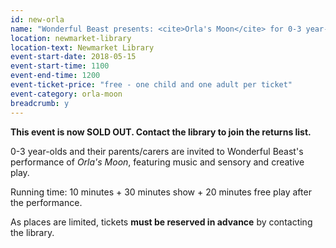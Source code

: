 ```yaml
---
id: new-orla
name: "Wonderful Beast presents: <cite>Orla's Moon</cite> for 0-3 year-olds - morning performance - SOLD OUT"
location: newmarket-library
location-text: Newmarket Library
event-start-date: 2018-05-15
event-start-time: 1100
event-end-time: 1200
event-ticket-price: "free - one child and one adult per ticket"
event-category: orla-moon
breadcrumb: y
---
```


**This event is now SOLD OUT. Contact the library to join the returns list.**

0-3 year-olds and their parents/carers are invited to Wonderful Beast's performance of <cite>Orla's Moon</cite>, featuring music and sensory and creative play.

Running time: 10 minutes + 30 minutes show + 20 minutes free play after the performance.

As places are limited, tickets **must be reserved in advance** by contacting the library.
